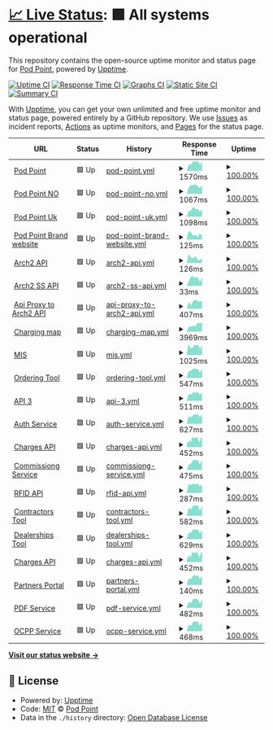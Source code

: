# [📈 Live Status](https://Pod-Point.github.io/devops-upptime): <!--live status--> **🟩 All systems operational**

This repository contains the open-source uptime monitor and status page for [Pod Point](pod-point.com), powered by [Upptime](https://github.com/upptime/upptime).

[![Uptime CI](https://github.com/Pod-Point/devops-upptime/workflows/Uptime%20CI/badge.svg)](https://github.com/upptime/upptime/actions?query=workflow%3A%22Uptime+CI%22)
[![Response Time CI](https://github.com/Pod-Point/devops-upptime/workflows/Response%20Time%20CI/badge.svg)](https://github.com/upptime/upptime/actions?query=workflow%3A%22Response+Time+CI%22)
[![Graphs CI](https://github.com/Pod-Point/devops-upptime/workflows/Graphs%20CI/badge.svg)](https://github.com/upptime/upptime/actions?query=workflow%3A%22Graphs+CI%22)
[![Static Site CI](https://github.com/Pod-Point/devops-upptime/workflows/Static%20Site%20CI/badge.svg)](https://github.com/upptime/upptime/actions?query=workflow%3A%22Static+Site+CI%22)
[![Summary CI](https://github.com/Pod-Point/devops-upptime/workflows/Summary%20CI/badge.svg)](https://github.com/upptime/upptime/actions?query=workflow%3A%22Summary+CI%22)

With [Upptime](https://upptime.js.org), you can get your own unlimited and free uptime monitor and status page, powered entirely by a GitHub repository. We use [Issues](https://github.com/Pod-Point/devops-upptime/issues) as incident reports, [Actions](https://github.com/Pod-Point/devops-upptime/actions) as uptime monitors, and [Pages](https://Pod-Point.github.io/devops-upptime) for the status page.

<!--start: status pages-->
<!-- This summary is generated by Upptime (https://github.com/upptime/upptime) -->
<!-- Do not edit this manually, your changes will be overwritten -->
<!-- prettier-ignore -->
| URL | Status | History | Response Time | Uptime |
| --- | ------ | ------- | ------------- | ------ |
| <img alt="" src="https://favicons.githubusercontent.com/www.pod-point.com" height="13"> [Pod Point](https://www.pod-point.com) | 🟩 Up | [pod-point.yml](https://github.com/Pod-Point/up/commits/HEAD/history/pod-point.yml) | <details><summary><img alt="Response time graph" src="./graphs/pod-point/response-time-week.png" height="20"> 1570ms</summary><br><a href="https://Pod-Point.github.io/up/history/pod-point"><img alt="Response time 1488" src="https://img.shields.io/endpoint?url=https%3A%2F%2Fraw.githubusercontent.com%2FPod-Point%2Fup%2FHEAD%2Fapi%2Fpod-point%2Fresponse-time.json"></a><br><a href="https://Pod-Point.github.io/up/history/pod-point"><img alt="24-hour response time 1856" src="https://img.shields.io/endpoint?url=https%3A%2F%2Fraw.githubusercontent.com%2FPod-Point%2Fup%2FHEAD%2Fapi%2Fpod-point%2Fresponse-time-day.json"></a><br><a href="https://Pod-Point.github.io/up/history/pod-point"><img alt="7-day response time 1570" src="https://img.shields.io/endpoint?url=https%3A%2F%2Fraw.githubusercontent.com%2FPod-Point%2Fup%2FHEAD%2Fapi%2Fpod-point%2Fresponse-time-week.json"></a><br><a href="https://Pod-Point.github.io/up/history/pod-point"><img alt="30-day response time 1586" src="https://img.shields.io/endpoint?url=https%3A%2F%2Fraw.githubusercontent.com%2FPod-Point%2Fup%2FHEAD%2Fapi%2Fpod-point%2Fresponse-time-month.json"></a><br><a href="https://Pod-Point.github.io/up/history/pod-point"><img alt="1-year response time 1488" src="https://img.shields.io/endpoint?url=https%3A%2F%2Fraw.githubusercontent.com%2FPod-Point%2Fup%2FHEAD%2Fapi%2Fpod-point%2Fresponse-time-year.json"></a></details> | <details><summary><a href="https://Pod-Point.github.io/up/history/pod-point">100.00%</a></summary><a href="https://Pod-Point.github.io/up/history/pod-point"><img alt="All-time uptime 100.00%" src="https://img.shields.io/endpoint?url=https%3A%2F%2Fraw.githubusercontent.com%2FPod-Point%2Fup%2FHEAD%2Fapi%2Fpod-point%2Fuptime.json"></a><br><a href="https://Pod-Point.github.io/up/history/pod-point"><img alt="24-hour uptime 100.00%" src="https://img.shields.io/endpoint?url=https%3A%2F%2Fraw.githubusercontent.com%2FPod-Point%2Fup%2FHEAD%2Fapi%2Fpod-point%2Fuptime-day.json"></a><br><a href="https://Pod-Point.github.io/up/history/pod-point"><img alt="7-day uptime 100.00%" src="https://img.shields.io/endpoint?url=https%3A%2F%2Fraw.githubusercontent.com%2FPod-Point%2Fup%2FHEAD%2Fapi%2Fpod-point%2Fuptime-week.json"></a><br><a href="https://Pod-Point.github.io/up/history/pod-point"><img alt="30-day uptime 100.00%" src="https://img.shields.io/endpoint?url=https%3A%2F%2Fraw.githubusercontent.com%2FPod-Point%2Fup%2FHEAD%2Fapi%2Fpod-point%2Fuptime-month.json"></a><br><a href="https://Pod-Point.github.io/up/history/pod-point"><img alt="1-year uptime 100.00%" src="https://img.shields.io/endpoint?url=https%3A%2F%2Fraw.githubusercontent.com%2FPod-Point%2Fup%2FHEAD%2Fapi%2Fpod-point%2Fuptime-year.json"></a></details>
| <img alt="" src="https://favicons.githubusercontent.com/pod-point.no" height="13"> [Pod Point NO](https://pod-point.no/) | 🟩 Up | [pod-point-no.yml](https://github.com/Pod-Point/up/commits/HEAD/history/pod-point-no.yml) | <details><summary><img alt="Response time graph" src="./graphs/pod-point-no/response-time-week.png" height="20"> 1067ms</summary><br><a href="https://Pod-Point.github.io/up/history/pod-point-no"><img alt="Response time 1000" src="https://img.shields.io/endpoint?url=https%3A%2F%2Fraw.githubusercontent.com%2FPod-Point%2Fup%2FHEAD%2Fapi%2Fpod-point-no%2Fresponse-time.json"></a><br><a href="https://Pod-Point.github.io/up/history/pod-point-no"><img alt="24-hour response time 1105" src="https://img.shields.io/endpoint?url=https%3A%2F%2Fraw.githubusercontent.com%2FPod-Point%2Fup%2FHEAD%2Fapi%2Fpod-point-no%2Fresponse-time-day.json"></a><br><a href="https://Pod-Point.github.io/up/history/pod-point-no"><img alt="7-day response time 1067" src="https://img.shields.io/endpoint?url=https%3A%2F%2Fraw.githubusercontent.com%2FPod-Point%2Fup%2FHEAD%2Fapi%2Fpod-point-no%2Fresponse-time-week.json"></a><br><a href="https://Pod-Point.github.io/up/history/pod-point-no"><img alt="30-day response time 1162" src="https://img.shields.io/endpoint?url=https%3A%2F%2Fraw.githubusercontent.com%2FPod-Point%2Fup%2FHEAD%2Fapi%2Fpod-point-no%2Fresponse-time-month.json"></a><br><a href="https://Pod-Point.github.io/up/history/pod-point-no"><img alt="1-year response time 1000" src="https://img.shields.io/endpoint?url=https%3A%2F%2Fraw.githubusercontent.com%2FPod-Point%2Fup%2FHEAD%2Fapi%2Fpod-point-no%2Fresponse-time-year.json"></a></details> | <details><summary><a href="https://Pod-Point.github.io/up/history/pod-point-no">100.00%</a></summary><a href="https://Pod-Point.github.io/up/history/pod-point-no"><img alt="All-time uptime 100.00%" src="https://img.shields.io/endpoint?url=https%3A%2F%2Fraw.githubusercontent.com%2FPod-Point%2Fup%2FHEAD%2Fapi%2Fpod-point-no%2Fuptime.json"></a><br><a href="https://Pod-Point.github.io/up/history/pod-point-no"><img alt="24-hour uptime 100.00%" src="https://img.shields.io/endpoint?url=https%3A%2F%2Fraw.githubusercontent.com%2FPod-Point%2Fup%2FHEAD%2Fapi%2Fpod-point-no%2Fuptime-day.json"></a><br><a href="https://Pod-Point.github.io/up/history/pod-point-no"><img alt="7-day uptime 100.00%" src="https://img.shields.io/endpoint?url=https%3A%2F%2Fraw.githubusercontent.com%2FPod-Point%2Fup%2FHEAD%2Fapi%2Fpod-point-no%2Fuptime-week.json"></a><br><a href="https://Pod-Point.github.io/up/history/pod-point-no"><img alt="30-day uptime 100.00%" src="https://img.shields.io/endpoint?url=https%3A%2F%2Fraw.githubusercontent.com%2FPod-Point%2Fup%2FHEAD%2Fapi%2Fpod-point-no%2Fuptime-month.json"></a><br><a href="https://Pod-Point.github.io/up/history/pod-point-no"><img alt="1-year uptime 100.00%" src="https://img.shields.io/endpoint?url=https%3A%2F%2Fraw.githubusercontent.com%2FPod-Point%2Fup%2FHEAD%2Fapi%2Fpod-point-no%2Fuptime-year.json"></a></details>
| <img alt="" src="https://favicons.githubusercontent.com/pod-point.co.uk" height="13"> [Pod Point Uk](http://pod-point.co.uk/) | 🟩 Up | [pod-point-uk.yml](https://github.com/Pod-Point/up/commits/HEAD/history/pod-point-uk.yml) | <details><summary><img alt="Response time graph" src="./graphs/pod-point-uk/response-time-week.png" height="20"> 1098ms</summary><br><a href="https://Pod-Point.github.io/up/history/pod-point-uk"><img alt="Response time 1029" src="https://img.shields.io/endpoint?url=https%3A%2F%2Fraw.githubusercontent.com%2FPod-Point%2Fup%2FHEAD%2Fapi%2Fpod-point-uk%2Fresponse-time.json"></a><br><a href="https://Pod-Point.github.io/up/history/pod-point-uk"><img alt="24-hour response time 1141" src="https://img.shields.io/endpoint?url=https%3A%2F%2Fraw.githubusercontent.com%2FPod-Point%2Fup%2FHEAD%2Fapi%2Fpod-point-uk%2Fresponse-time-day.json"></a><br><a href="https://Pod-Point.github.io/up/history/pod-point-uk"><img alt="7-day response time 1098" src="https://img.shields.io/endpoint?url=https%3A%2F%2Fraw.githubusercontent.com%2FPod-Point%2Fup%2FHEAD%2Fapi%2Fpod-point-uk%2Fresponse-time-week.json"></a><br><a href="https://Pod-Point.github.io/up/history/pod-point-uk"><img alt="30-day response time 1104" src="https://img.shields.io/endpoint?url=https%3A%2F%2Fraw.githubusercontent.com%2FPod-Point%2Fup%2FHEAD%2Fapi%2Fpod-point-uk%2Fresponse-time-month.json"></a><br><a href="https://Pod-Point.github.io/up/history/pod-point-uk"><img alt="1-year response time 1029" src="https://img.shields.io/endpoint?url=https%3A%2F%2Fraw.githubusercontent.com%2FPod-Point%2Fup%2FHEAD%2Fapi%2Fpod-point-uk%2Fresponse-time-year.json"></a></details> | <details><summary><a href="https://Pod-Point.github.io/up/history/pod-point-uk">100.00%</a></summary><a href="https://Pod-Point.github.io/up/history/pod-point-uk"><img alt="All-time uptime 99.97%" src="https://img.shields.io/endpoint?url=https%3A%2F%2Fraw.githubusercontent.com%2FPod-Point%2Fup%2FHEAD%2Fapi%2Fpod-point-uk%2Fuptime.json"></a><br><a href="https://Pod-Point.github.io/up/history/pod-point-uk"><img alt="24-hour uptime 100.00%" src="https://img.shields.io/endpoint?url=https%3A%2F%2Fraw.githubusercontent.com%2FPod-Point%2Fup%2FHEAD%2Fapi%2Fpod-point-uk%2Fuptime-day.json"></a><br><a href="https://Pod-Point.github.io/up/history/pod-point-uk"><img alt="7-day uptime 100.00%" src="https://img.shields.io/endpoint?url=https%3A%2F%2Fraw.githubusercontent.com%2FPod-Point%2Fup%2FHEAD%2Fapi%2Fpod-point-uk%2Fuptime-week.json"></a><br><a href="https://Pod-Point.github.io/up/history/pod-point-uk"><img alt="30-day uptime 100.00%" src="https://img.shields.io/endpoint?url=https%3A%2F%2Fraw.githubusercontent.com%2FPod-Point%2Fup%2FHEAD%2Fapi%2Fpod-point-uk%2Fuptime-month.json"></a><br><a href="https://Pod-Point.github.io/up/history/pod-point-uk"><img alt="1-year uptime 99.97%" src="https://img.shields.io/endpoint?url=https%3A%2F%2Fraw.githubusercontent.com%2FPod-Point%2Fup%2FHEAD%2Fapi%2Fpod-point-uk%2Fuptime-year.json"></a></details>
| <img alt="" src="https://favicons.githubusercontent.com/brand.pod-point.com" height="13"> [Pod Point Brand website](https://brand.pod-point.com/) | 🟩 Up | [pod-point-brand-website.yml](https://github.com/Pod-Point/up/commits/HEAD/history/pod-point-brand-website.yml) | <details><summary><img alt="Response time graph" src="./graphs/pod-point-brand-website/response-time-week.png" height="20"> 125ms</summary><br><a href="https://Pod-Point.github.io/up/history/pod-point-brand-website"><img alt="Response time 161" src="https://img.shields.io/endpoint?url=https%3A%2F%2Fraw.githubusercontent.com%2FPod-Point%2Fup%2FHEAD%2Fapi%2Fpod-point-brand-website%2Fresponse-time.json"></a><br><a href="https://Pod-Point.github.io/up/history/pod-point-brand-website"><img alt="24-hour response time 97" src="https://img.shields.io/endpoint?url=https%3A%2F%2Fraw.githubusercontent.com%2FPod-Point%2Fup%2FHEAD%2Fapi%2Fpod-point-brand-website%2Fresponse-time-day.json"></a><br><a href="https://Pod-Point.github.io/up/history/pod-point-brand-website"><img alt="7-day response time 125" src="https://img.shields.io/endpoint?url=https%3A%2F%2Fraw.githubusercontent.com%2FPod-Point%2Fup%2FHEAD%2Fapi%2Fpod-point-brand-website%2Fresponse-time-week.json"></a><br><a href="https://Pod-Point.github.io/up/history/pod-point-brand-website"><img alt="30-day response time 173" src="https://img.shields.io/endpoint?url=https%3A%2F%2Fraw.githubusercontent.com%2FPod-Point%2Fup%2FHEAD%2Fapi%2Fpod-point-brand-website%2Fresponse-time-month.json"></a><br><a href="https://Pod-Point.github.io/up/history/pod-point-brand-website"><img alt="1-year response time 161" src="https://img.shields.io/endpoint?url=https%3A%2F%2Fraw.githubusercontent.com%2FPod-Point%2Fup%2FHEAD%2Fapi%2Fpod-point-brand-website%2Fresponse-time-year.json"></a></details> | <details><summary><a href="https://Pod-Point.github.io/up/history/pod-point-brand-website">100.00%</a></summary><a href="https://Pod-Point.github.io/up/history/pod-point-brand-website"><img alt="All-time uptime 100.00%" src="https://img.shields.io/endpoint?url=https%3A%2F%2Fraw.githubusercontent.com%2FPod-Point%2Fup%2FHEAD%2Fapi%2Fpod-point-brand-website%2Fuptime.json"></a><br><a href="https://Pod-Point.github.io/up/history/pod-point-brand-website"><img alt="24-hour uptime 100.00%" src="https://img.shields.io/endpoint?url=https%3A%2F%2Fraw.githubusercontent.com%2FPod-Point%2Fup%2FHEAD%2Fapi%2Fpod-point-brand-website%2Fuptime-day.json"></a><br><a href="https://Pod-Point.github.io/up/history/pod-point-brand-website"><img alt="7-day uptime 100.00%" src="https://img.shields.io/endpoint?url=https%3A%2F%2Fraw.githubusercontent.com%2FPod-Point%2Fup%2FHEAD%2Fapi%2Fpod-point-brand-website%2Fuptime-week.json"></a><br><a href="https://Pod-Point.github.io/up/history/pod-point-brand-website"><img alt="30-day uptime 100.00%" src="https://img.shields.io/endpoint?url=https%3A%2F%2Fraw.githubusercontent.com%2FPod-Point%2Fup%2FHEAD%2Fapi%2Fpod-point-brand-website%2Fuptime-month.json"></a><br><a href="https://Pod-Point.github.io/up/history/pod-point-brand-website"><img alt="1-year uptime 100.00%" src="https://img.shields.io/endpoint?url=https%3A%2F%2Fraw.githubusercontent.com%2FPod-Point%2Fup%2FHEAD%2Fapi%2Fpod-point-brand-website%2Fuptime-year.json"></a></details>
| <img alt="" src="https://favicons.githubusercontent.com/api-dist.pod-point.com" height="13"> [Arch2 API](https://api-dist.pod-point.com/v3/pods/config/time) | 🟩 Up | [arch2-api.yml](https://github.com/Pod-Point/up/commits/HEAD/history/arch2-api.yml) | <details><summary><img alt="Response time graph" src="./graphs/arch2-api/response-time-week.png" height="20"> 126ms</summary><br><a href="https://Pod-Point.github.io/up/history/arch2-api"><img alt="Response time 147" src="https://img.shields.io/endpoint?url=https%3A%2F%2Fraw.githubusercontent.com%2FPod-Point%2Fup%2FHEAD%2Fapi%2Farch2-api%2Fresponse-time.json"></a><br><a href="https://Pod-Point.github.io/up/history/arch2-api"><img alt="24-hour response time 122" src="https://img.shields.io/endpoint?url=https%3A%2F%2Fraw.githubusercontent.com%2FPod-Point%2Fup%2FHEAD%2Fapi%2Farch2-api%2Fresponse-time-day.json"></a><br><a href="https://Pod-Point.github.io/up/history/arch2-api"><img alt="7-day response time 126" src="https://img.shields.io/endpoint?url=https%3A%2F%2Fraw.githubusercontent.com%2FPod-Point%2Fup%2FHEAD%2Fapi%2Farch2-api%2Fresponse-time-week.json"></a><br><a href="https://Pod-Point.github.io/up/history/arch2-api"><img alt="30-day response time 148" src="https://img.shields.io/endpoint?url=https%3A%2F%2Fraw.githubusercontent.com%2FPod-Point%2Fup%2FHEAD%2Fapi%2Farch2-api%2Fresponse-time-month.json"></a><br><a href="https://Pod-Point.github.io/up/history/arch2-api"><img alt="1-year response time 147" src="https://img.shields.io/endpoint?url=https%3A%2F%2Fraw.githubusercontent.com%2FPod-Point%2Fup%2FHEAD%2Fapi%2Farch2-api%2Fresponse-time-year.json"></a></details> | <details><summary><a href="https://Pod-Point.github.io/up/history/arch2-api">100.00%</a></summary><a href="https://Pod-Point.github.io/up/history/arch2-api"><img alt="All-time uptime 100.00%" src="https://img.shields.io/endpoint?url=https%3A%2F%2Fraw.githubusercontent.com%2FPod-Point%2Fup%2FHEAD%2Fapi%2Farch2-api%2Fuptime.json"></a><br><a href="https://Pod-Point.github.io/up/history/arch2-api"><img alt="24-hour uptime 100.00%" src="https://img.shields.io/endpoint?url=https%3A%2F%2Fraw.githubusercontent.com%2FPod-Point%2Fup%2FHEAD%2Fapi%2Farch2-api%2Fuptime-day.json"></a><br><a href="https://Pod-Point.github.io/up/history/arch2-api"><img alt="7-day uptime 100.00%" src="https://img.shields.io/endpoint?url=https%3A%2F%2Fraw.githubusercontent.com%2FPod-Point%2Fup%2FHEAD%2Fapi%2Farch2-api%2Fuptime-week.json"></a><br><a href="https://Pod-Point.github.io/up/history/arch2-api"><img alt="30-day uptime 100.00%" src="https://img.shields.io/endpoint?url=https%3A%2F%2Fraw.githubusercontent.com%2FPod-Point%2Fup%2FHEAD%2Fapi%2Farch2-api%2Fuptime-month.json"></a><br><a href="https://Pod-Point.github.io/up/history/arch2-api"><img alt="1-year uptime 100.00%" src="https://img.shields.io/endpoint?url=https%3A%2F%2Fraw.githubusercontent.com%2FPod-Point%2Fup%2FHEAD%2Fapi%2Farch2-api%2Fuptime-year.json"></a></details>
| <img alt="" src="https://favicons.githubusercontent.com/api-dist.pod-point.com" height="13"> [Arch2 SS API](https://api-dist.pod-point.com/v3/pods/config/time) | 🟩 Up | [arch2-ss-api.yml](https://github.com/Pod-Point/up/commits/HEAD/history/arch2-ss-api.yml) | <details><summary><img alt="Response time graph" src="./graphs/arch2-ss-api/response-time-week.png" height="20"> 33ms</summary><br><a href="https://Pod-Point.github.io/up/history/arch2-ss-api"><img alt="Response time 44" src="https://img.shields.io/endpoint?url=https%3A%2F%2Fraw.githubusercontent.com%2FPod-Point%2Fup%2FHEAD%2Fapi%2Farch2-ss-api%2Fresponse-time.json"></a><br><a href="https://Pod-Point.github.io/up/history/arch2-ss-api"><img alt="24-hour response time 37" src="https://img.shields.io/endpoint?url=https%3A%2F%2Fraw.githubusercontent.com%2FPod-Point%2Fup%2FHEAD%2Fapi%2Farch2-ss-api%2Fresponse-time-day.json"></a><br><a href="https://Pod-Point.github.io/up/history/arch2-ss-api"><img alt="7-day response time 33" src="https://img.shields.io/endpoint?url=https%3A%2F%2Fraw.githubusercontent.com%2FPod-Point%2Fup%2FHEAD%2Fapi%2Farch2-ss-api%2Fresponse-time-week.json"></a><br><a href="https://Pod-Point.github.io/up/history/arch2-ss-api"><img alt="30-day response time 47" src="https://img.shields.io/endpoint?url=https%3A%2F%2Fraw.githubusercontent.com%2FPod-Point%2Fup%2FHEAD%2Fapi%2Farch2-ss-api%2Fresponse-time-month.json"></a><br><a href="https://Pod-Point.github.io/up/history/arch2-ss-api"><img alt="1-year response time 44" src="https://img.shields.io/endpoint?url=https%3A%2F%2Fraw.githubusercontent.com%2FPod-Point%2Fup%2FHEAD%2Fapi%2Farch2-ss-api%2Fresponse-time-year.json"></a></details> | <details><summary><a href="https://Pod-Point.github.io/up/history/arch2-ss-api">100.00%</a></summary><a href="https://Pod-Point.github.io/up/history/arch2-ss-api"><img alt="All-time uptime 100.00%" src="https://img.shields.io/endpoint?url=https%3A%2F%2Fraw.githubusercontent.com%2FPod-Point%2Fup%2FHEAD%2Fapi%2Farch2-ss-api%2Fuptime.json"></a><br><a href="https://Pod-Point.github.io/up/history/arch2-ss-api"><img alt="24-hour uptime 100.00%" src="https://img.shields.io/endpoint?url=https%3A%2F%2Fraw.githubusercontent.com%2FPod-Point%2Fup%2FHEAD%2Fapi%2Farch2-ss-api%2Fuptime-day.json"></a><br><a href="https://Pod-Point.github.io/up/history/arch2-ss-api"><img alt="7-day uptime 100.00%" src="https://img.shields.io/endpoint?url=https%3A%2F%2Fraw.githubusercontent.com%2FPod-Point%2Fup%2FHEAD%2Fapi%2Farch2-ss-api%2Fuptime-week.json"></a><br><a href="https://Pod-Point.github.io/up/history/arch2-ss-api"><img alt="30-day uptime 100.00%" src="https://img.shields.io/endpoint?url=https%3A%2F%2Fraw.githubusercontent.com%2FPod-Point%2Fup%2FHEAD%2Fapi%2Farch2-ss-api%2Fuptime-month.json"></a><br><a href="https://Pod-Point.github.io/up/history/arch2-ss-api"><img alt="1-year uptime 100.00%" src="https://img.shields.io/endpoint?url=https%3A%2F%2Fraw.githubusercontent.com%2FPod-Point%2Fup%2FHEAD%2Fapi%2Farch2-ss-api%2Fuptime-year.json"></a></details>
| <img alt="" src="https://favicons.githubusercontent.com/api-proxy.pod-point.com" height="13"> [Api Proxy to Arch2 API](https://api-proxy.pod-point.com/v3/pods/config/time) | 🟩 Up | [api-proxy-to-arch2-api.yml](https://github.com/Pod-Point/up/commits/HEAD/history/api-proxy-to-arch2-api.yml) | <details><summary><img alt="Response time graph" src="./graphs/api-proxy-to-arch2-api/response-time-week.png" height="20"> 407ms</summary><br><a href="https://Pod-Point.github.io/up/history/api-proxy-to-arch2-api"><img alt="Response time 333" src="https://img.shields.io/endpoint?url=https%3A%2F%2Fraw.githubusercontent.com%2FPod-Point%2Fup%2FHEAD%2Fapi%2Fapi-proxy-to-arch2-api%2Fresponse-time.json"></a><br><a href="https://Pod-Point.github.io/up/history/api-proxy-to-arch2-api"><img alt="24-hour response time 464" src="https://img.shields.io/endpoint?url=https%3A%2F%2Fraw.githubusercontent.com%2FPod-Point%2Fup%2FHEAD%2Fapi%2Fapi-proxy-to-arch2-api%2Fresponse-time-day.json"></a><br><a href="https://Pod-Point.github.io/up/history/api-proxy-to-arch2-api"><img alt="7-day response time 407" src="https://img.shields.io/endpoint?url=https%3A%2F%2Fraw.githubusercontent.com%2FPod-Point%2Fup%2FHEAD%2Fapi%2Fapi-proxy-to-arch2-api%2Fresponse-time-week.json"></a><br><a href="https://Pod-Point.github.io/up/history/api-proxy-to-arch2-api"><img alt="30-day response time 342" src="https://img.shields.io/endpoint?url=https%3A%2F%2Fraw.githubusercontent.com%2FPod-Point%2Fup%2FHEAD%2Fapi%2Fapi-proxy-to-arch2-api%2Fresponse-time-month.json"></a><br><a href="https://Pod-Point.github.io/up/history/api-proxy-to-arch2-api"><img alt="1-year response time 333" src="https://img.shields.io/endpoint?url=https%3A%2F%2Fraw.githubusercontent.com%2FPod-Point%2Fup%2FHEAD%2Fapi%2Fapi-proxy-to-arch2-api%2Fresponse-time-year.json"></a></details> | <details><summary><a href="https://Pod-Point.github.io/up/history/api-proxy-to-arch2-api">100.00%</a></summary><a href="https://Pod-Point.github.io/up/history/api-proxy-to-arch2-api"><img alt="All-time uptime 100.00%" src="https://img.shields.io/endpoint?url=https%3A%2F%2Fraw.githubusercontent.com%2FPod-Point%2Fup%2FHEAD%2Fapi%2Fapi-proxy-to-arch2-api%2Fuptime.json"></a><br><a href="https://Pod-Point.github.io/up/history/api-proxy-to-arch2-api"><img alt="24-hour uptime 100.00%" src="https://img.shields.io/endpoint?url=https%3A%2F%2Fraw.githubusercontent.com%2FPod-Point%2Fup%2FHEAD%2Fapi%2Fapi-proxy-to-arch2-api%2Fuptime-day.json"></a><br><a href="https://Pod-Point.github.io/up/history/api-proxy-to-arch2-api"><img alt="7-day uptime 100.00%" src="https://img.shields.io/endpoint?url=https%3A%2F%2Fraw.githubusercontent.com%2FPod-Point%2Fup%2FHEAD%2Fapi%2Fapi-proxy-to-arch2-api%2Fuptime-week.json"></a><br><a href="https://Pod-Point.github.io/up/history/api-proxy-to-arch2-api"><img alt="30-day uptime 100.00%" src="https://img.shields.io/endpoint?url=https%3A%2F%2Fraw.githubusercontent.com%2FPod-Point%2Fup%2FHEAD%2Fapi%2Fapi-proxy-to-arch2-api%2Fuptime-month.json"></a><br><a href="https://Pod-Point.github.io/up/history/api-proxy-to-arch2-api"><img alt="1-year uptime 100.00%" src="https://img.shields.io/endpoint?url=https%3A%2F%2Fraw.githubusercontent.com%2FPod-Point%2Fup%2FHEAD%2Fapi%2Fapi-proxy-to-arch2-api%2Fuptime-year.json"></a></details>
| <img alt="" src="https://favicons.githubusercontent.com/charge.pod-point.com" height="13"> [Charging map](https://charge.pod-point.com/) | 🟩 Up | [charging-map.yml](https://github.com/Pod-Point/up/commits/HEAD/history/charging-map.yml) | <details><summary><img alt="Response time graph" src="./graphs/charging-map/response-time-week.png" height="20"> 3969ms</summary><br><a href="https://Pod-Point.github.io/up/history/charging-map"><img alt="Response time 2969" src="https://img.shields.io/endpoint?url=https%3A%2F%2Fraw.githubusercontent.com%2FPod-Point%2Fup%2FHEAD%2Fapi%2Fcharging-map%2Fresponse-time.json"></a><br><a href="https://Pod-Point.github.io/up/history/charging-map"><img alt="24-hour response time 5502" src="https://img.shields.io/endpoint?url=https%3A%2F%2Fraw.githubusercontent.com%2FPod-Point%2Fup%2FHEAD%2Fapi%2Fcharging-map%2Fresponse-time-day.json"></a><br><a href="https://Pod-Point.github.io/up/history/charging-map"><img alt="7-day response time 3969" src="https://img.shields.io/endpoint?url=https%3A%2F%2Fraw.githubusercontent.com%2FPod-Point%2Fup%2FHEAD%2Fapi%2Fcharging-map%2Fresponse-time-week.json"></a><br><a href="https://Pod-Point.github.io/up/history/charging-map"><img alt="30-day response time 3242" src="https://img.shields.io/endpoint?url=https%3A%2F%2Fraw.githubusercontent.com%2FPod-Point%2Fup%2FHEAD%2Fapi%2Fcharging-map%2Fresponse-time-month.json"></a><br><a href="https://Pod-Point.github.io/up/history/charging-map"><img alt="1-year response time 2969" src="https://img.shields.io/endpoint?url=https%3A%2F%2Fraw.githubusercontent.com%2FPod-Point%2Fup%2FHEAD%2Fapi%2Fcharging-map%2Fresponse-time-year.json"></a></details> | <details><summary><a href="https://Pod-Point.github.io/up/history/charging-map">100.00%</a></summary><a href="https://Pod-Point.github.io/up/history/charging-map"><img alt="All-time uptime 100.00%" src="https://img.shields.io/endpoint?url=https%3A%2F%2Fraw.githubusercontent.com%2FPod-Point%2Fup%2FHEAD%2Fapi%2Fcharging-map%2Fuptime.json"></a><br><a href="https://Pod-Point.github.io/up/history/charging-map"><img alt="24-hour uptime 100.00%" src="https://img.shields.io/endpoint?url=https%3A%2F%2Fraw.githubusercontent.com%2FPod-Point%2Fup%2FHEAD%2Fapi%2Fcharging-map%2Fuptime-day.json"></a><br><a href="https://Pod-Point.github.io/up/history/charging-map"><img alt="7-day uptime 100.00%" src="https://img.shields.io/endpoint?url=https%3A%2F%2Fraw.githubusercontent.com%2FPod-Point%2Fup%2FHEAD%2Fapi%2Fcharging-map%2Fuptime-week.json"></a><br><a href="https://Pod-Point.github.io/up/history/charging-map"><img alt="30-day uptime 100.00%" src="https://img.shields.io/endpoint?url=https%3A%2F%2Fraw.githubusercontent.com%2FPod-Point%2Fup%2FHEAD%2Fapi%2Fcharging-map%2Fuptime-month.json"></a><br><a href="https://Pod-Point.github.io/up/history/charging-map"><img alt="1-year uptime 100.00%" src="https://img.shields.io/endpoint?url=https%3A%2F%2Fraw.githubusercontent.com%2FPod-Point%2Fup%2FHEAD%2Fapi%2Fcharging-map%2Fuptime-year.json"></a></details>
| <img alt="" src="https://favicons.githubusercontent.com/admin.pod-point.com" height="13"> [MIS](https://admin.pod-point.com/login) | 🟩 Up | [mis.yml](https://github.com/Pod-Point/up/commits/HEAD/history/mis.yml) | <details><summary><img alt="Response time graph" src="./graphs/mis/response-time-week.png" height="20"> 1025ms</summary><br><a href="https://Pod-Point.github.io/up/history/mis"><img alt="Response time 921" src="https://img.shields.io/endpoint?url=https%3A%2F%2Fraw.githubusercontent.com%2FPod-Point%2Fup%2FHEAD%2Fapi%2Fmis%2Fresponse-time.json"></a><br><a href="https://Pod-Point.github.io/up/history/mis"><img alt="24-hour response time 1171" src="https://img.shields.io/endpoint?url=https%3A%2F%2Fraw.githubusercontent.com%2FPod-Point%2Fup%2FHEAD%2Fapi%2Fmis%2Fresponse-time-day.json"></a><br><a href="https://Pod-Point.github.io/up/history/mis"><img alt="7-day response time 1025" src="https://img.shields.io/endpoint?url=https%3A%2F%2Fraw.githubusercontent.com%2FPod-Point%2Fup%2FHEAD%2Fapi%2Fmis%2Fresponse-time-week.json"></a><br><a href="https://Pod-Point.github.io/up/history/mis"><img alt="30-day response time 983" src="https://img.shields.io/endpoint?url=https%3A%2F%2Fraw.githubusercontent.com%2FPod-Point%2Fup%2FHEAD%2Fapi%2Fmis%2Fresponse-time-month.json"></a><br><a href="https://Pod-Point.github.io/up/history/mis"><img alt="1-year response time 921" src="https://img.shields.io/endpoint?url=https%3A%2F%2Fraw.githubusercontent.com%2FPod-Point%2Fup%2FHEAD%2Fapi%2Fmis%2Fresponse-time-year.json"></a></details> | <details><summary><a href="https://Pod-Point.github.io/up/history/mis">100.00%</a></summary><a href="https://Pod-Point.github.io/up/history/mis"><img alt="All-time uptime 99.98%" src="https://img.shields.io/endpoint?url=https%3A%2F%2Fraw.githubusercontent.com%2FPod-Point%2Fup%2FHEAD%2Fapi%2Fmis%2Fuptime.json"></a><br><a href="https://Pod-Point.github.io/up/history/mis"><img alt="24-hour uptime 100.00%" src="https://img.shields.io/endpoint?url=https%3A%2F%2Fraw.githubusercontent.com%2FPod-Point%2Fup%2FHEAD%2Fapi%2Fmis%2Fuptime-day.json"></a><br><a href="https://Pod-Point.github.io/up/history/mis"><img alt="7-day uptime 100.00%" src="https://img.shields.io/endpoint?url=https%3A%2F%2Fraw.githubusercontent.com%2FPod-Point%2Fup%2FHEAD%2Fapi%2Fmis%2Fuptime-week.json"></a><br><a href="https://Pod-Point.github.io/up/history/mis"><img alt="30-day uptime 100.00%" src="https://img.shields.io/endpoint?url=https%3A%2F%2Fraw.githubusercontent.com%2FPod-Point%2Fup%2FHEAD%2Fapi%2Fmis%2Fuptime-month.json"></a><br><a href="https://Pod-Point.github.io/up/history/mis"><img alt="1-year uptime 99.98%" src="https://img.shields.io/endpoint?url=https%3A%2F%2Fraw.githubusercontent.com%2FPod-Point%2Fup%2FHEAD%2Fapi%2Fmis%2Fuptime-year.json"></a></details>
| <img alt="" src="https://favicons.githubusercontent.com/ordering.pod-point.com" height="13"> [Ordering Tool](https://ordering.pod-point.com/login) | 🟩 Up | [ordering-tool.yml](https://github.com/Pod-Point/up/commits/HEAD/history/ordering-tool.yml) | <details><summary><img alt="Response time graph" src="./graphs/ordering-tool/response-time-week.png" height="20"> 547ms</summary><br><a href="https://Pod-Point.github.io/up/history/ordering-tool"><img alt="Response time 482" src="https://img.shields.io/endpoint?url=https%3A%2F%2Fraw.githubusercontent.com%2FPod-Point%2Fup%2FHEAD%2Fapi%2Fordering-tool%2Fresponse-time.json"></a><br><a href="https://Pod-Point.github.io/up/history/ordering-tool"><img alt="24-hour response time 618" src="https://img.shields.io/endpoint?url=https%3A%2F%2Fraw.githubusercontent.com%2FPod-Point%2Fup%2FHEAD%2Fapi%2Fordering-tool%2Fresponse-time-day.json"></a><br><a href="https://Pod-Point.github.io/up/history/ordering-tool"><img alt="7-day response time 547" src="https://img.shields.io/endpoint?url=https%3A%2F%2Fraw.githubusercontent.com%2FPod-Point%2Fup%2FHEAD%2Fapi%2Fordering-tool%2Fresponse-time-week.json"></a><br><a href="https://Pod-Point.github.io/up/history/ordering-tool"><img alt="30-day response time 506" src="https://img.shields.io/endpoint?url=https%3A%2F%2Fraw.githubusercontent.com%2FPod-Point%2Fup%2FHEAD%2Fapi%2Fordering-tool%2Fresponse-time-month.json"></a><br><a href="https://Pod-Point.github.io/up/history/ordering-tool"><img alt="1-year response time 482" src="https://img.shields.io/endpoint?url=https%3A%2F%2Fraw.githubusercontent.com%2FPod-Point%2Fup%2FHEAD%2Fapi%2Fordering-tool%2Fresponse-time-year.json"></a></details> | <details><summary><a href="https://Pod-Point.github.io/up/history/ordering-tool">100.00%</a></summary><a href="https://Pod-Point.github.io/up/history/ordering-tool"><img alt="All-time uptime 100.00%" src="https://img.shields.io/endpoint?url=https%3A%2F%2Fraw.githubusercontent.com%2FPod-Point%2Fup%2FHEAD%2Fapi%2Fordering-tool%2Fuptime.json"></a><br><a href="https://Pod-Point.github.io/up/history/ordering-tool"><img alt="24-hour uptime 100.00%" src="https://img.shields.io/endpoint?url=https%3A%2F%2Fraw.githubusercontent.com%2FPod-Point%2Fup%2FHEAD%2Fapi%2Fordering-tool%2Fuptime-day.json"></a><br><a href="https://Pod-Point.github.io/up/history/ordering-tool"><img alt="7-day uptime 100.00%" src="https://img.shields.io/endpoint?url=https%3A%2F%2Fraw.githubusercontent.com%2FPod-Point%2Fup%2FHEAD%2Fapi%2Fordering-tool%2Fuptime-week.json"></a><br><a href="https://Pod-Point.github.io/up/history/ordering-tool"><img alt="30-day uptime 100.00%" src="https://img.shields.io/endpoint?url=https%3A%2F%2Fraw.githubusercontent.com%2FPod-Point%2Fup%2FHEAD%2Fapi%2Fordering-tool%2Fuptime-month.json"></a><br><a href="https://Pod-Point.github.io/up/history/ordering-tool"><img alt="1-year uptime 100.00%" src="https://img.shields.io/endpoint?url=https%3A%2F%2Fraw.githubusercontent.com%2FPod-Point%2Fup%2FHEAD%2Fapi%2Fordering-tool%2Fuptime-year.json"></a></details>
| <img alt="" src="https://favicons.githubusercontent.com/api3.pod-point.com" height="13"> [API 3](https://api3.pod-point.com/) | 🟩 Up | [api-3.yml](https://github.com/Pod-Point/up/commits/HEAD/history/api-3.yml) | <details><summary><img alt="Response time graph" src="./graphs/api-3/response-time-week.png" height="20"> 511ms</summary><br><a href="https://Pod-Point.github.io/up/history/api-3"><img alt="Response time 466" src="https://img.shields.io/endpoint?url=https%3A%2F%2Fraw.githubusercontent.com%2FPod-Point%2Fup%2FHEAD%2Fapi%2Fapi-3%2Fresponse-time.json"></a><br><a href="https://Pod-Point.github.io/up/history/api-3"><img alt="24-hour response time 607" src="https://img.shields.io/endpoint?url=https%3A%2F%2Fraw.githubusercontent.com%2FPod-Point%2Fup%2FHEAD%2Fapi%2Fapi-3%2Fresponse-time-day.json"></a><br><a href="https://Pod-Point.github.io/up/history/api-3"><img alt="7-day response time 511" src="https://img.shields.io/endpoint?url=https%3A%2F%2Fraw.githubusercontent.com%2FPod-Point%2Fup%2FHEAD%2Fapi%2Fapi-3%2Fresponse-time-week.json"></a><br><a href="https://Pod-Point.github.io/up/history/api-3"><img alt="30-day response time 503" src="https://img.shields.io/endpoint?url=https%3A%2F%2Fraw.githubusercontent.com%2FPod-Point%2Fup%2FHEAD%2Fapi%2Fapi-3%2Fresponse-time-month.json"></a><br><a href="https://Pod-Point.github.io/up/history/api-3"><img alt="1-year response time 466" src="https://img.shields.io/endpoint?url=https%3A%2F%2Fraw.githubusercontent.com%2FPod-Point%2Fup%2FHEAD%2Fapi%2Fapi-3%2Fresponse-time-year.json"></a></details> | <details><summary><a href="https://Pod-Point.github.io/up/history/api-3">100.00%</a></summary><a href="https://Pod-Point.github.io/up/history/api-3"><img alt="All-time uptime 100.00%" src="https://img.shields.io/endpoint?url=https%3A%2F%2Fraw.githubusercontent.com%2FPod-Point%2Fup%2FHEAD%2Fapi%2Fapi-3%2Fuptime.json"></a><br><a href="https://Pod-Point.github.io/up/history/api-3"><img alt="24-hour uptime 100.00%" src="https://img.shields.io/endpoint?url=https%3A%2F%2Fraw.githubusercontent.com%2FPod-Point%2Fup%2FHEAD%2Fapi%2Fapi-3%2Fuptime-day.json"></a><br><a href="https://Pod-Point.github.io/up/history/api-3"><img alt="7-day uptime 100.00%" src="https://img.shields.io/endpoint?url=https%3A%2F%2Fraw.githubusercontent.com%2FPod-Point%2Fup%2FHEAD%2Fapi%2Fapi-3%2Fuptime-week.json"></a><br><a href="https://Pod-Point.github.io/up/history/api-3"><img alt="30-day uptime 100.00%" src="https://img.shields.io/endpoint?url=https%3A%2F%2Fraw.githubusercontent.com%2FPod-Point%2Fup%2FHEAD%2Fapi%2Fapi-3%2Fuptime-month.json"></a><br><a href="https://Pod-Point.github.io/up/history/api-3"><img alt="1-year uptime 100.00%" src="https://img.shields.io/endpoint?url=https%3A%2F%2Fraw.githubusercontent.com%2FPod-Point%2Fup%2FHEAD%2Fapi%2Fapi-3%2Fuptime-year.json"></a></details>
| <img alt="" src="https://favicons.githubusercontent.com/auth.pod-point.com" height="13"> [Auth Service](https://auth.pod-point.com) | 🟩 Up | [auth-service.yml](https://github.com/Pod-Point/up/commits/HEAD/history/auth-service.yml) | <details><summary><img alt="Response time graph" src="./graphs/auth-service/response-time-week.png" height="20"> 627ms</summary><br><a href="https://Pod-Point.github.io/up/history/auth-service"><img alt="Response time 566" src="https://img.shields.io/endpoint?url=https%3A%2F%2Fraw.githubusercontent.com%2FPod-Point%2Fup%2FHEAD%2Fapi%2Fauth-service%2Fresponse-time.json"></a><br><a href="https://Pod-Point.github.io/up/history/auth-service"><img alt="24-hour response time 689" src="https://img.shields.io/endpoint?url=https%3A%2F%2Fraw.githubusercontent.com%2FPod-Point%2Fup%2FHEAD%2Fapi%2Fauth-service%2Fresponse-time-day.json"></a><br><a href="https://Pod-Point.github.io/up/history/auth-service"><img alt="7-day response time 627" src="https://img.shields.io/endpoint?url=https%3A%2F%2Fraw.githubusercontent.com%2FPod-Point%2Fup%2FHEAD%2Fapi%2Fauth-service%2Fresponse-time-week.json"></a><br><a href="https://Pod-Point.github.io/up/history/auth-service"><img alt="30-day response time 597" src="https://img.shields.io/endpoint?url=https%3A%2F%2Fraw.githubusercontent.com%2FPod-Point%2Fup%2FHEAD%2Fapi%2Fauth-service%2Fresponse-time-month.json"></a><br><a href="https://Pod-Point.github.io/up/history/auth-service"><img alt="1-year response time 566" src="https://img.shields.io/endpoint?url=https%3A%2F%2Fraw.githubusercontent.com%2FPod-Point%2Fup%2FHEAD%2Fapi%2Fauth-service%2Fresponse-time-year.json"></a></details> | <details><summary><a href="https://Pod-Point.github.io/up/history/auth-service">100.00%</a></summary><a href="https://Pod-Point.github.io/up/history/auth-service"><img alt="All-time uptime 100.00%" src="https://img.shields.io/endpoint?url=https%3A%2F%2Fraw.githubusercontent.com%2FPod-Point%2Fup%2FHEAD%2Fapi%2Fauth-service%2Fuptime.json"></a><br><a href="https://Pod-Point.github.io/up/history/auth-service"><img alt="24-hour uptime 100.00%" src="https://img.shields.io/endpoint?url=https%3A%2F%2Fraw.githubusercontent.com%2FPod-Point%2Fup%2FHEAD%2Fapi%2Fauth-service%2Fuptime-day.json"></a><br><a href="https://Pod-Point.github.io/up/history/auth-service"><img alt="7-day uptime 100.00%" src="https://img.shields.io/endpoint?url=https%3A%2F%2Fraw.githubusercontent.com%2FPod-Point%2Fup%2FHEAD%2Fapi%2Fauth-service%2Fuptime-week.json"></a><br><a href="https://Pod-Point.github.io/up/history/auth-service"><img alt="30-day uptime 100.00%" src="https://img.shields.io/endpoint?url=https%3A%2F%2Fraw.githubusercontent.com%2FPod-Point%2Fup%2FHEAD%2Fapi%2Fauth-service%2Fuptime-month.json"></a><br><a href="https://Pod-Point.github.io/up/history/auth-service"><img alt="1-year uptime 100.00%" src="https://img.shields.io/endpoint?url=https%3A%2F%2Fraw.githubusercontent.com%2FPod-Point%2Fup%2FHEAD%2Fapi%2Fauth-service%2Fuptime-year.json"></a></details>
| <img alt="" src="https://favicons.githubusercontent.com/charges-api.pod-point.com" height="13"> [Charges API](https://charges-api.pod-point.com/status) | 🟩 Up | [charges-api.yml](https://github.com/Pod-Point/up/commits/HEAD/history/charges-api.yml) | <details><summary><img alt="Response time graph" src="./graphs/charges-api/response-time-week.png" height="20"> 452ms</summary><br><a href="https://Pod-Point.github.io/up/history/charges-api"><img alt="Response time 414" src="https://img.shields.io/endpoint?url=https%3A%2F%2Fraw.githubusercontent.com%2FPod-Point%2Fup%2FHEAD%2Fapi%2Fcharges-api%2Fresponse-time.json"></a><br><a href="https://Pod-Point.github.io/up/history/charges-api"><img alt="24-hour response time 550" src="https://img.shields.io/endpoint?url=https%3A%2F%2Fraw.githubusercontent.com%2FPod-Point%2Fup%2FHEAD%2Fapi%2Fcharges-api%2Fresponse-time-day.json"></a><br><a href="https://Pod-Point.github.io/up/history/charges-api"><img alt="7-day response time 452" src="https://img.shields.io/endpoint?url=https%3A%2F%2Fraw.githubusercontent.com%2FPod-Point%2Fup%2FHEAD%2Fapi%2Fcharges-api%2Fresponse-time-week.json"></a><br><a href="https://Pod-Point.github.io/up/history/charges-api"><img alt="30-day response time 438" src="https://img.shields.io/endpoint?url=https%3A%2F%2Fraw.githubusercontent.com%2FPod-Point%2Fup%2FHEAD%2Fapi%2Fcharges-api%2Fresponse-time-month.json"></a><br><a href="https://Pod-Point.github.io/up/history/charges-api"><img alt="1-year response time 414" src="https://img.shields.io/endpoint?url=https%3A%2F%2Fraw.githubusercontent.com%2FPod-Point%2Fup%2FHEAD%2Fapi%2Fcharges-api%2Fresponse-time-year.json"></a></details> | <details><summary><a href="https://Pod-Point.github.io/up/history/charges-api">100.00%</a></summary><a href="https://Pod-Point.github.io/up/history/charges-api"><img alt="All-time uptime 100.00%" src="https://img.shields.io/endpoint?url=https%3A%2F%2Fraw.githubusercontent.com%2FPod-Point%2Fup%2FHEAD%2Fapi%2Fcharges-api%2Fuptime.json"></a><br><a href="https://Pod-Point.github.io/up/history/charges-api"><img alt="24-hour uptime 100.00%" src="https://img.shields.io/endpoint?url=https%3A%2F%2Fraw.githubusercontent.com%2FPod-Point%2Fup%2FHEAD%2Fapi%2Fcharges-api%2Fuptime-day.json"></a><br><a href="https://Pod-Point.github.io/up/history/charges-api"><img alt="7-day uptime 100.00%" src="https://img.shields.io/endpoint?url=https%3A%2F%2Fraw.githubusercontent.com%2FPod-Point%2Fup%2FHEAD%2Fapi%2Fcharges-api%2Fuptime-week.json"></a><br><a href="https://Pod-Point.github.io/up/history/charges-api"><img alt="30-day uptime 100.00%" src="https://img.shields.io/endpoint?url=https%3A%2F%2Fraw.githubusercontent.com%2FPod-Point%2Fup%2FHEAD%2Fapi%2Fcharges-api%2Fuptime-month.json"></a><br><a href="https://Pod-Point.github.io/up/history/charges-api"><img alt="1-year uptime 100.00%" src="https://img.shields.io/endpoint?url=https%3A%2F%2Fraw.githubusercontent.com%2FPod-Point%2Fup%2FHEAD%2Fapi%2Fcharges-api%2Fuptime-year.json"></a></details>
| <img alt="" src="https://favicons.githubusercontent.com/commission.pod-point.com" height="13"> [Commissiong Service](https://commission.pod-point.com/) | 🟩 Up | [commissiong-service.yml](https://github.com/Pod-Point/up/commits/HEAD/history/commissiong-service.yml) | <details><summary><img alt="Response time graph" src="./graphs/commissiong-service/response-time-week.png" height="20"> 475ms</summary><br><a href="https://Pod-Point.github.io/up/history/commissiong-service"><img alt="Response time 454" src="https://img.shields.io/endpoint?url=https%3A%2F%2Fraw.githubusercontent.com%2FPod-Point%2Fup%2FHEAD%2Fapi%2Fcommissiong-service%2Fresponse-time.json"></a><br><a href="https://Pod-Point.github.io/up/history/commissiong-service"><img alt="24-hour response time 573" src="https://img.shields.io/endpoint?url=https%3A%2F%2Fraw.githubusercontent.com%2FPod-Point%2Fup%2FHEAD%2Fapi%2Fcommissiong-service%2Fresponse-time-day.json"></a><br><a href="https://Pod-Point.github.io/up/history/commissiong-service"><img alt="7-day response time 475" src="https://img.shields.io/endpoint?url=https%3A%2F%2Fraw.githubusercontent.com%2FPod-Point%2Fup%2FHEAD%2Fapi%2Fcommissiong-service%2Fresponse-time-week.json"></a><br><a href="https://Pod-Point.github.io/up/history/commissiong-service"><img alt="30-day response time 481" src="https://img.shields.io/endpoint?url=https%3A%2F%2Fraw.githubusercontent.com%2FPod-Point%2Fup%2FHEAD%2Fapi%2Fcommissiong-service%2Fresponse-time-month.json"></a><br><a href="https://Pod-Point.github.io/up/history/commissiong-service"><img alt="1-year response time 454" src="https://img.shields.io/endpoint?url=https%3A%2F%2Fraw.githubusercontent.com%2FPod-Point%2Fup%2FHEAD%2Fapi%2Fcommissiong-service%2Fresponse-time-year.json"></a></details> | <details><summary><a href="https://Pod-Point.github.io/up/history/commissiong-service">100.00%</a></summary><a href="https://Pod-Point.github.io/up/history/commissiong-service"><img alt="All-time uptime 100.00%" src="https://img.shields.io/endpoint?url=https%3A%2F%2Fraw.githubusercontent.com%2FPod-Point%2Fup%2FHEAD%2Fapi%2Fcommissiong-service%2Fuptime.json"></a><br><a href="https://Pod-Point.github.io/up/history/commissiong-service"><img alt="24-hour uptime 100.00%" src="https://img.shields.io/endpoint?url=https%3A%2F%2Fraw.githubusercontent.com%2FPod-Point%2Fup%2FHEAD%2Fapi%2Fcommissiong-service%2Fuptime-day.json"></a><br><a href="https://Pod-Point.github.io/up/history/commissiong-service"><img alt="7-day uptime 100.00%" src="https://img.shields.io/endpoint?url=https%3A%2F%2Fraw.githubusercontent.com%2FPod-Point%2Fup%2FHEAD%2Fapi%2Fcommissiong-service%2Fuptime-week.json"></a><br><a href="https://Pod-Point.github.io/up/history/commissiong-service"><img alt="30-day uptime 100.00%" src="https://img.shields.io/endpoint?url=https%3A%2F%2Fraw.githubusercontent.com%2FPod-Point%2Fup%2FHEAD%2Fapi%2Fcommissiong-service%2Fuptime-month.json"></a><br><a href="https://Pod-Point.github.io/up/history/commissiong-service"><img alt="1-year uptime 100.00%" src="https://img.shields.io/endpoint?url=https%3A%2F%2Fraw.githubusercontent.com%2FPod-Point%2Fup%2FHEAD%2Fapi%2Fcommissiong-service%2Fuptime-year.json"></a></details>
| <img alt="" src="https://favicons.githubusercontent.com/rfid.pod-point.com" height="13"> [RFID API](http://rfid.pod-point.com/status) | 🟩 Up | [rfid-api.yml](https://github.com/Pod-Point/up/commits/HEAD/history/rfid-api.yml) | <details><summary><img alt="Response time graph" src="./graphs/rfid-api/response-time-week.png" height="20"> 287ms</summary><br><a href="https://Pod-Point.github.io/up/history/rfid-api"><img alt="Response time 265" src="https://img.shields.io/endpoint?url=https%3A%2F%2Fraw.githubusercontent.com%2FPod-Point%2Fup%2FHEAD%2Fapi%2Frfid-api%2Fresponse-time.json"></a><br><a href="https://Pod-Point.github.io/up/history/rfid-api"><img alt="24-hour response time 295" src="https://img.shields.io/endpoint?url=https%3A%2F%2Fraw.githubusercontent.com%2FPod-Point%2Fup%2FHEAD%2Fapi%2Frfid-api%2Fresponse-time-day.json"></a><br><a href="https://Pod-Point.github.io/up/history/rfid-api"><img alt="7-day response time 287" src="https://img.shields.io/endpoint?url=https%3A%2F%2Fraw.githubusercontent.com%2FPod-Point%2Fup%2FHEAD%2Fapi%2Frfid-api%2Fresponse-time-week.json"></a><br><a href="https://Pod-Point.github.io/up/history/rfid-api"><img alt="30-day response time 291" src="https://img.shields.io/endpoint?url=https%3A%2F%2Fraw.githubusercontent.com%2FPod-Point%2Fup%2FHEAD%2Fapi%2Frfid-api%2Fresponse-time-month.json"></a><br><a href="https://Pod-Point.github.io/up/history/rfid-api"><img alt="1-year response time 265" src="https://img.shields.io/endpoint?url=https%3A%2F%2Fraw.githubusercontent.com%2FPod-Point%2Fup%2FHEAD%2Fapi%2Frfid-api%2Fresponse-time-year.json"></a></details> | <details><summary><a href="https://Pod-Point.github.io/up/history/rfid-api">100.00%</a></summary><a href="https://Pod-Point.github.io/up/history/rfid-api"><img alt="All-time uptime 100.00%" src="https://img.shields.io/endpoint?url=https%3A%2F%2Fraw.githubusercontent.com%2FPod-Point%2Fup%2FHEAD%2Fapi%2Frfid-api%2Fuptime.json"></a><br><a href="https://Pod-Point.github.io/up/history/rfid-api"><img alt="24-hour uptime 100.00%" src="https://img.shields.io/endpoint?url=https%3A%2F%2Fraw.githubusercontent.com%2FPod-Point%2Fup%2FHEAD%2Fapi%2Frfid-api%2Fuptime-day.json"></a><br><a href="https://Pod-Point.github.io/up/history/rfid-api"><img alt="7-day uptime 100.00%" src="https://img.shields.io/endpoint?url=https%3A%2F%2Fraw.githubusercontent.com%2FPod-Point%2Fup%2FHEAD%2Fapi%2Frfid-api%2Fuptime-week.json"></a><br><a href="https://Pod-Point.github.io/up/history/rfid-api"><img alt="30-day uptime 100.00%" src="https://img.shields.io/endpoint?url=https%3A%2F%2Fraw.githubusercontent.com%2FPod-Point%2Fup%2FHEAD%2Fapi%2Frfid-api%2Fuptime-month.json"></a><br><a href="https://Pod-Point.github.io/up/history/rfid-api"><img alt="1-year uptime 100.00%" src="https://img.shields.io/endpoint?url=https%3A%2F%2Fraw.githubusercontent.com%2FPod-Point%2Fup%2FHEAD%2Fapi%2Frfid-api%2Fuptime-year.json"></a></details>
| <img alt="" src="https://favicons.githubusercontent.com/contractors.pod-point.com" height="13"> [Contractors Tool](https://contractors.pod-point.com/auth/login) | 🟩 Up | [contractors-tool.yml](https://github.com/Pod-Point/up/commits/HEAD/history/contractors-tool.yml) | <details><summary><img alt="Response time graph" src="./graphs/contractors-tool/response-time-week.png" height="20"> 582ms</summary><br><a href="https://Pod-Point.github.io/up/history/contractors-tool"><img alt="Response time 543" src="https://img.shields.io/endpoint?url=https%3A%2F%2Fraw.githubusercontent.com%2FPod-Point%2Fup%2FHEAD%2Fapi%2Fcontractors-tool%2Fresponse-time.json"></a><br><a href="https://Pod-Point.github.io/up/history/contractors-tool"><img alt="24-hour response time 673" src="https://img.shields.io/endpoint?url=https%3A%2F%2Fraw.githubusercontent.com%2FPod-Point%2Fup%2FHEAD%2Fapi%2Fcontractors-tool%2Fresponse-time-day.json"></a><br><a href="https://Pod-Point.github.io/up/history/contractors-tool"><img alt="7-day response time 582" src="https://img.shields.io/endpoint?url=https%3A%2F%2Fraw.githubusercontent.com%2FPod-Point%2Fup%2FHEAD%2Fapi%2Fcontractors-tool%2Fresponse-time-week.json"></a><br><a href="https://Pod-Point.github.io/up/history/contractors-tool"><img alt="30-day response time 569" src="https://img.shields.io/endpoint?url=https%3A%2F%2Fraw.githubusercontent.com%2FPod-Point%2Fup%2FHEAD%2Fapi%2Fcontractors-tool%2Fresponse-time-month.json"></a><br><a href="https://Pod-Point.github.io/up/history/contractors-tool"><img alt="1-year response time 543" src="https://img.shields.io/endpoint?url=https%3A%2F%2Fraw.githubusercontent.com%2FPod-Point%2Fup%2FHEAD%2Fapi%2Fcontractors-tool%2Fresponse-time-year.json"></a></details> | <details><summary><a href="https://Pod-Point.github.io/up/history/contractors-tool">100.00%</a></summary><a href="https://Pod-Point.github.io/up/history/contractors-tool"><img alt="All-time uptime 100.00%" src="https://img.shields.io/endpoint?url=https%3A%2F%2Fraw.githubusercontent.com%2FPod-Point%2Fup%2FHEAD%2Fapi%2Fcontractors-tool%2Fuptime.json"></a><br><a href="https://Pod-Point.github.io/up/history/contractors-tool"><img alt="24-hour uptime 100.00%" src="https://img.shields.io/endpoint?url=https%3A%2F%2Fraw.githubusercontent.com%2FPod-Point%2Fup%2FHEAD%2Fapi%2Fcontractors-tool%2Fuptime-day.json"></a><br><a href="https://Pod-Point.github.io/up/history/contractors-tool"><img alt="7-day uptime 100.00%" src="https://img.shields.io/endpoint?url=https%3A%2F%2Fraw.githubusercontent.com%2FPod-Point%2Fup%2FHEAD%2Fapi%2Fcontractors-tool%2Fuptime-week.json"></a><br><a href="https://Pod-Point.github.io/up/history/contractors-tool"><img alt="30-day uptime 100.00%" src="https://img.shields.io/endpoint?url=https%3A%2F%2Fraw.githubusercontent.com%2FPod-Point%2Fup%2FHEAD%2Fapi%2Fcontractors-tool%2Fuptime-month.json"></a><br><a href="https://Pod-Point.github.io/up/history/contractors-tool"><img alt="1-year uptime 100.00%" src="https://img.shields.io/endpoint?url=https%3A%2F%2Fraw.githubusercontent.com%2FPod-Point%2Fup%2FHEAD%2Fapi%2Fcontractors-tool%2Fuptime-year.json"></a></details>
| <img alt="" src="https://favicons.githubusercontent.com/partners.pod-point.com" height="13"> [Dealerships Tool](https://partners.pod-point.com/auth/login) | 🟩 Up | [dealerships-tool.yml](https://github.com/Pod-Point/up/commits/HEAD/history/dealerships-tool.yml) | <details><summary><img alt="Response time graph" src="./graphs/dealerships-tool/response-time-week.png" height="20"> 629ms</summary><br><a href="https://Pod-Point.github.io/up/history/dealerships-tool"><img alt="Response time 579" src="https://img.shields.io/endpoint?url=https%3A%2F%2Fraw.githubusercontent.com%2FPod-Point%2Fup%2FHEAD%2Fapi%2Fdealerships-tool%2Fresponse-time.json"></a><br><a href="https://Pod-Point.github.io/up/history/dealerships-tool"><img alt="24-hour response time 710" src="https://img.shields.io/endpoint?url=https%3A%2F%2Fraw.githubusercontent.com%2FPod-Point%2Fup%2FHEAD%2Fapi%2Fdealerships-tool%2Fresponse-time-day.json"></a><br><a href="https://Pod-Point.github.io/up/history/dealerships-tool"><img alt="7-day response time 629" src="https://img.shields.io/endpoint?url=https%3A%2F%2Fraw.githubusercontent.com%2FPod-Point%2Fup%2FHEAD%2Fapi%2Fdealerships-tool%2Fresponse-time-week.json"></a><br><a href="https://Pod-Point.github.io/up/history/dealerships-tool"><img alt="30-day response time 616" src="https://img.shields.io/endpoint?url=https%3A%2F%2Fraw.githubusercontent.com%2FPod-Point%2Fup%2FHEAD%2Fapi%2Fdealerships-tool%2Fresponse-time-month.json"></a><br><a href="https://Pod-Point.github.io/up/history/dealerships-tool"><img alt="1-year response time 579" src="https://img.shields.io/endpoint?url=https%3A%2F%2Fraw.githubusercontent.com%2FPod-Point%2Fup%2FHEAD%2Fapi%2Fdealerships-tool%2Fresponse-time-year.json"></a></details> | <details><summary><a href="https://Pod-Point.github.io/up/history/dealerships-tool">100.00%</a></summary><a href="https://Pod-Point.github.io/up/history/dealerships-tool"><img alt="All-time uptime 100.00%" src="https://img.shields.io/endpoint?url=https%3A%2F%2Fraw.githubusercontent.com%2FPod-Point%2Fup%2FHEAD%2Fapi%2Fdealerships-tool%2Fuptime.json"></a><br><a href="https://Pod-Point.github.io/up/history/dealerships-tool"><img alt="24-hour uptime 100.00%" src="https://img.shields.io/endpoint?url=https%3A%2F%2Fraw.githubusercontent.com%2FPod-Point%2Fup%2FHEAD%2Fapi%2Fdealerships-tool%2Fuptime-day.json"></a><br><a href="https://Pod-Point.github.io/up/history/dealerships-tool"><img alt="7-day uptime 100.00%" src="https://img.shields.io/endpoint?url=https%3A%2F%2Fraw.githubusercontent.com%2FPod-Point%2Fup%2FHEAD%2Fapi%2Fdealerships-tool%2Fuptime-week.json"></a><br><a href="https://Pod-Point.github.io/up/history/dealerships-tool"><img alt="30-day uptime 100.00%" src="https://img.shields.io/endpoint?url=https%3A%2F%2Fraw.githubusercontent.com%2FPod-Point%2Fup%2FHEAD%2Fapi%2Fdealerships-tool%2Fuptime-month.json"></a><br><a href="https://Pod-Point.github.io/up/history/dealerships-tool"><img alt="1-year uptime 100.00%" src="https://img.shields.io/endpoint?url=https%3A%2F%2Fraw.githubusercontent.com%2FPod-Point%2Fup%2FHEAD%2Fapi%2Fdealerships-tool%2Fuptime-year.json"></a></details>
| <img alt="" src="https://favicons.githubusercontent.com/charges-api.pod-point.com" height="13"> [Charges API](https://charges-api.pod-point.com/status) | 🟩 Up | [charges-api.yml](https://github.com/Pod-Point/up/commits/HEAD/history/charges-api.yml) | <details><summary><img alt="Response time graph" src="./graphs/charges-api/response-time-week.png" height="20"> 452ms</summary><br><a href="https://Pod-Point.github.io/up/history/charges-api"><img alt="Response time 414" src="https://img.shields.io/endpoint?url=https%3A%2F%2Fraw.githubusercontent.com%2FPod-Point%2Fup%2FHEAD%2Fapi%2Fcharges-api%2Fresponse-time.json"></a><br><a href="https://Pod-Point.github.io/up/history/charges-api"><img alt="24-hour response time 550" src="https://img.shields.io/endpoint?url=https%3A%2F%2Fraw.githubusercontent.com%2FPod-Point%2Fup%2FHEAD%2Fapi%2Fcharges-api%2Fresponse-time-day.json"></a><br><a href="https://Pod-Point.github.io/up/history/charges-api"><img alt="7-day response time 452" src="https://img.shields.io/endpoint?url=https%3A%2F%2Fraw.githubusercontent.com%2FPod-Point%2Fup%2FHEAD%2Fapi%2Fcharges-api%2Fresponse-time-week.json"></a><br><a href="https://Pod-Point.github.io/up/history/charges-api"><img alt="30-day response time 438" src="https://img.shields.io/endpoint?url=https%3A%2F%2Fraw.githubusercontent.com%2FPod-Point%2Fup%2FHEAD%2Fapi%2Fcharges-api%2Fresponse-time-month.json"></a><br><a href="https://Pod-Point.github.io/up/history/charges-api"><img alt="1-year response time 414" src="https://img.shields.io/endpoint?url=https%3A%2F%2Fraw.githubusercontent.com%2FPod-Point%2Fup%2FHEAD%2Fapi%2Fcharges-api%2Fresponse-time-year.json"></a></details> | <details><summary><a href="https://Pod-Point.github.io/up/history/charges-api">100.00%</a></summary><a href="https://Pod-Point.github.io/up/history/charges-api"><img alt="All-time uptime 100.00%" src="https://img.shields.io/endpoint?url=https%3A%2F%2Fraw.githubusercontent.com%2FPod-Point%2Fup%2FHEAD%2Fapi%2Fcharges-api%2Fuptime.json"></a><br><a href="https://Pod-Point.github.io/up/history/charges-api"><img alt="24-hour uptime 100.00%" src="https://img.shields.io/endpoint?url=https%3A%2F%2Fraw.githubusercontent.com%2FPod-Point%2Fup%2FHEAD%2Fapi%2Fcharges-api%2Fuptime-day.json"></a><br><a href="https://Pod-Point.github.io/up/history/charges-api"><img alt="7-day uptime 100.00%" src="https://img.shields.io/endpoint?url=https%3A%2F%2Fraw.githubusercontent.com%2FPod-Point%2Fup%2FHEAD%2Fapi%2Fcharges-api%2Fuptime-week.json"></a><br><a href="https://Pod-Point.github.io/up/history/charges-api"><img alt="30-day uptime 100.00%" src="https://img.shields.io/endpoint?url=https%3A%2F%2Fraw.githubusercontent.com%2FPod-Point%2Fup%2FHEAD%2Fapi%2Fcharges-api%2Fuptime-month.json"></a><br><a href="https://Pod-Point.github.io/up/history/charges-api"><img alt="1-year uptime 100.00%" src="https://img.shields.io/endpoint?url=https%3A%2F%2Fraw.githubusercontent.com%2FPod-Point%2Fup%2FHEAD%2Fapi%2Fcharges-api%2Fuptime-year.json"></a></details>
| <img alt="" src="https://favicons.githubusercontent.com/partners.pod-point.com" height="13"> [Partners Portal](https://partners.pod-point.com/auth/login) | 🟩 Up | [partners-portal.yml](https://github.com/Pod-Point/up/commits/HEAD/history/partners-portal.yml) | <details><summary><img alt="Response time graph" src="./graphs/partners-portal/response-time-week.png" height="20"> 140ms</summary><br><a href="https://Pod-Point.github.io/up/history/partners-portal"><img alt="Response time 127" src="https://img.shields.io/endpoint?url=https%3A%2F%2Fraw.githubusercontent.com%2FPod-Point%2Fup%2FHEAD%2Fapi%2Fpartners-portal%2Fresponse-time.json"></a><br><a href="https://Pod-Point.github.io/up/history/partners-portal"><img alt="24-hour response time 161" src="https://img.shields.io/endpoint?url=https%3A%2F%2Fraw.githubusercontent.com%2FPod-Point%2Fup%2FHEAD%2Fapi%2Fpartners-portal%2Fresponse-time-day.json"></a><br><a href="https://Pod-Point.github.io/up/history/partners-portal"><img alt="7-day response time 140" src="https://img.shields.io/endpoint?url=https%3A%2F%2Fraw.githubusercontent.com%2FPod-Point%2Fup%2FHEAD%2Fapi%2Fpartners-portal%2Fresponse-time-week.json"></a><br><a href="https://Pod-Point.github.io/up/history/partners-portal"><img alt="30-day response time 134" src="https://img.shields.io/endpoint?url=https%3A%2F%2Fraw.githubusercontent.com%2FPod-Point%2Fup%2FHEAD%2Fapi%2Fpartners-portal%2Fresponse-time-month.json"></a><br><a href="https://Pod-Point.github.io/up/history/partners-portal"><img alt="1-year response time 127" src="https://img.shields.io/endpoint?url=https%3A%2F%2Fraw.githubusercontent.com%2FPod-Point%2Fup%2FHEAD%2Fapi%2Fpartners-portal%2Fresponse-time-year.json"></a></details> | <details><summary><a href="https://Pod-Point.github.io/up/history/partners-portal">100.00%</a></summary><a href="https://Pod-Point.github.io/up/history/partners-portal"><img alt="All-time uptime 100.00%" src="https://img.shields.io/endpoint?url=https%3A%2F%2Fraw.githubusercontent.com%2FPod-Point%2Fup%2FHEAD%2Fapi%2Fpartners-portal%2Fuptime.json"></a><br><a href="https://Pod-Point.github.io/up/history/partners-portal"><img alt="24-hour uptime 100.00%" src="https://img.shields.io/endpoint?url=https%3A%2F%2Fraw.githubusercontent.com%2FPod-Point%2Fup%2FHEAD%2Fapi%2Fpartners-portal%2Fuptime-day.json"></a><br><a href="https://Pod-Point.github.io/up/history/partners-portal"><img alt="7-day uptime 100.00%" src="https://img.shields.io/endpoint?url=https%3A%2F%2Fraw.githubusercontent.com%2FPod-Point%2Fup%2FHEAD%2Fapi%2Fpartners-portal%2Fuptime-week.json"></a><br><a href="https://Pod-Point.github.io/up/history/partners-portal"><img alt="30-day uptime 100.00%" src="https://img.shields.io/endpoint?url=https%3A%2F%2Fraw.githubusercontent.com%2FPod-Point%2Fup%2FHEAD%2Fapi%2Fpartners-portal%2Fuptime-month.json"></a><br><a href="https://Pod-Point.github.io/up/history/partners-portal"><img alt="1-year uptime 100.00%" src="https://img.shields.io/endpoint?url=https%3A%2F%2Fraw.githubusercontent.com%2FPod-Point%2Fup%2FHEAD%2Fapi%2Fpartners-portal%2Fuptime-year.json"></a></details>
| <img alt="" src="https://favicons.githubusercontent.com/pdf.pod-point.com" height="13"> [PDF Service](https://pdf.pod-point.com/) | 🟩 Up | [pdf-service.yml](https://github.com/Pod-Point/up/commits/HEAD/history/pdf-service.yml) | <details><summary><img alt="Response time graph" src="./graphs/pdf-service/response-time-week.png" height="20"> 482ms</summary><br><a href="https://Pod-Point.github.io/up/history/pdf-service"><img alt="Response time 448" src="https://img.shields.io/endpoint?url=https%3A%2F%2Fraw.githubusercontent.com%2FPod-Point%2Fup%2FHEAD%2Fapi%2Fpdf-service%2Fresponse-time.json"></a><br><a href="https://Pod-Point.github.io/up/history/pdf-service"><img alt="24-hour response time 585" src="https://img.shields.io/endpoint?url=https%3A%2F%2Fraw.githubusercontent.com%2FPod-Point%2Fup%2FHEAD%2Fapi%2Fpdf-service%2Fresponse-time-day.json"></a><br><a href="https://Pod-Point.github.io/up/history/pdf-service"><img alt="7-day response time 482" src="https://img.shields.io/endpoint?url=https%3A%2F%2Fraw.githubusercontent.com%2FPod-Point%2Fup%2FHEAD%2Fapi%2Fpdf-service%2Fresponse-time-week.json"></a><br><a href="https://Pod-Point.github.io/up/history/pdf-service"><img alt="30-day response time 480" src="https://img.shields.io/endpoint?url=https%3A%2F%2Fraw.githubusercontent.com%2FPod-Point%2Fup%2FHEAD%2Fapi%2Fpdf-service%2Fresponse-time-month.json"></a><br><a href="https://Pod-Point.github.io/up/history/pdf-service"><img alt="1-year response time 448" src="https://img.shields.io/endpoint?url=https%3A%2F%2Fraw.githubusercontent.com%2FPod-Point%2Fup%2FHEAD%2Fapi%2Fpdf-service%2Fresponse-time-year.json"></a></details> | <details><summary><a href="https://Pod-Point.github.io/up/history/pdf-service">100.00%</a></summary><a href="https://Pod-Point.github.io/up/history/pdf-service"><img alt="All-time uptime 100.00%" src="https://img.shields.io/endpoint?url=https%3A%2F%2Fraw.githubusercontent.com%2FPod-Point%2Fup%2FHEAD%2Fapi%2Fpdf-service%2Fuptime.json"></a><br><a href="https://Pod-Point.github.io/up/history/pdf-service"><img alt="24-hour uptime 100.00%" src="https://img.shields.io/endpoint?url=https%3A%2F%2Fraw.githubusercontent.com%2FPod-Point%2Fup%2FHEAD%2Fapi%2Fpdf-service%2Fuptime-day.json"></a><br><a href="https://Pod-Point.github.io/up/history/pdf-service"><img alt="7-day uptime 100.00%" src="https://img.shields.io/endpoint?url=https%3A%2F%2Fraw.githubusercontent.com%2FPod-Point%2Fup%2FHEAD%2Fapi%2Fpdf-service%2Fuptime-week.json"></a><br><a href="https://Pod-Point.github.io/up/history/pdf-service"><img alt="30-day uptime 100.00%" src="https://img.shields.io/endpoint?url=https%3A%2F%2Fraw.githubusercontent.com%2FPod-Point%2Fup%2FHEAD%2Fapi%2Fpdf-service%2Fuptime-month.json"></a><br><a href="https://Pod-Point.github.io/up/history/pdf-service"><img alt="1-year uptime 100.00%" src="https://img.shields.io/endpoint?url=https%3A%2F%2Fraw.githubusercontent.com%2FPod-Point%2Fup%2FHEAD%2Fapi%2Fpdf-service%2Fuptime-year.json"></a></details>
| <img alt="" src="https://favicons.githubusercontent.com/ocpp.pod-point.com" height="13"> [OCPP Service](https://ocpp.pod-point.com/health-check) | 🟩 Up | [ocpp-service.yml](https://github.com/Pod-Point/up/commits/HEAD/history/ocpp-service.yml) | <details><summary><img alt="Response time graph" src="./graphs/ocpp-service/response-time-week.png" height="20"> 468ms</summary><br><a href="https://Pod-Point.github.io/up/history/ocpp-service"><img alt="Response time 450" src="https://img.shields.io/endpoint?url=https%3A%2F%2Fraw.githubusercontent.com%2FPod-Point%2Fup%2FHEAD%2Fapi%2Focpp-service%2Fresponse-time.json"></a><br><a href="https://Pod-Point.github.io/up/history/ocpp-service"><img alt="24-hour response time 554" src="https://img.shields.io/endpoint?url=https%3A%2F%2Fraw.githubusercontent.com%2FPod-Point%2Fup%2FHEAD%2Fapi%2Focpp-service%2Fresponse-time-day.json"></a><br><a href="https://Pod-Point.github.io/up/history/ocpp-service"><img alt="7-day response time 468" src="https://img.shields.io/endpoint?url=https%3A%2F%2Fraw.githubusercontent.com%2FPod-Point%2Fup%2FHEAD%2Fapi%2Focpp-service%2Fresponse-time-week.json"></a><br><a href="https://Pod-Point.github.io/up/history/ocpp-service"><img alt="30-day response time 475" src="https://img.shields.io/endpoint?url=https%3A%2F%2Fraw.githubusercontent.com%2FPod-Point%2Fup%2FHEAD%2Fapi%2Focpp-service%2Fresponse-time-month.json"></a><br><a href="https://Pod-Point.github.io/up/history/ocpp-service"><img alt="1-year response time 450" src="https://img.shields.io/endpoint?url=https%3A%2F%2Fraw.githubusercontent.com%2FPod-Point%2Fup%2FHEAD%2Fapi%2Focpp-service%2Fresponse-time-year.json"></a></details> | <details><summary><a href="https://Pod-Point.github.io/up/history/ocpp-service">100.00%</a></summary><a href="https://Pod-Point.github.io/up/history/ocpp-service"><img alt="All-time uptime 100.00%" src="https://img.shields.io/endpoint?url=https%3A%2F%2Fraw.githubusercontent.com%2FPod-Point%2Fup%2FHEAD%2Fapi%2Focpp-service%2Fuptime.json"></a><br><a href="https://Pod-Point.github.io/up/history/ocpp-service"><img alt="24-hour uptime 100.00%" src="https://img.shields.io/endpoint?url=https%3A%2F%2Fraw.githubusercontent.com%2FPod-Point%2Fup%2FHEAD%2Fapi%2Focpp-service%2Fuptime-day.json"></a><br><a href="https://Pod-Point.github.io/up/history/ocpp-service"><img alt="7-day uptime 100.00%" src="https://img.shields.io/endpoint?url=https%3A%2F%2Fraw.githubusercontent.com%2FPod-Point%2Fup%2FHEAD%2Fapi%2Focpp-service%2Fuptime-week.json"></a><br><a href="https://Pod-Point.github.io/up/history/ocpp-service"><img alt="30-day uptime 100.00%" src="https://img.shields.io/endpoint?url=https%3A%2F%2Fraw.githubusercontent.com%2FPod-Point%2Fup%2FHEAD%2Fapi%2Focpp-service%2Fuptime-month.json"></a><br><a href="https://Pod-Point.github.io/up/history/ocpp-service"><img alt="1-year uptime 100.00%" src="https://img.shields.io/endpoint?url=https%3A%2F%2Fraw.githubusercontent.com%2FPod-Point%2Fup%2FHEAD%2Fapi%2Focpp-service%2Fuptime-year.json"></a></details>

<!--end: status pages-->

[**Visit our status website →**](https://Pod-Point.github.io/devops-upptime)

## 📄 License

- Powered by: [Upptime](https://github.com/upptime/upptime)
- Code: [MIT](./LICENSE) © [Pod Point](pod-point.com)
- Data in the `./history` directory: [Open Database License](https://opendatacommons.org/licenses/odbl/1-0/)
